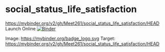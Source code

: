 # social_status_life_satisfaction
https://mybinder.org/v2/gh/Meet261/social_status_life_satisfaction/HEAD
Launch Online [![Binder](https://mybinder.org/badge_logo.svg)](https://mybinder.org/v2/gh/Meet261/social_status_life_satisfaction/HEAD)

Image: https://mybinder.org/badge_logo.svg
Target: https://mybinder.org/v2/gh/Meet261/social_status_life_satisfaction/HEAD
